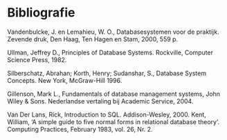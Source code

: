 # Bibliografie

Vandenbulcke, J. en Lemahieu, W. O., Databasesystemen voor de praktijk. Zevende druk, Den Haag, Ten Hagen en Stam, 2000, 559 p. 

Ullman, Jeffrey D., Principles of Database Systems. Rockville, Computer Science Press, 1982. 

Silberschatz, Abrahan; Korth, Henry; Sudanshar, S., Database System Concepts. New York, McGraw-Hill 1996. 

Gillenson, Mark L., Fundamentals of database management systems, John Wiley & Sons. Nederlandse vertaling bij Academic Service, 2004. 

Van Der Lans, Rick, Introduction to SQL. Addison-Wesley, 2000. Kent, William, ‘A simple guide to five normal forms in relational database theory’. Computing Practices, February 1983, vol. 26, Nr. 2.

